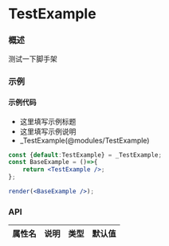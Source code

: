 
# TestExample


### 概述

测试一下脚手架


### 示例

#### 示例代码

- 这里填写示例标题
- 这里填写示例说明
- _TestExample(@modules/TestExample)

```jsx
const {default:TestExample} = _TestExample;
const BaseExample = ()=>{
    return <TestExample />;
};

render(<BaseExample />);

```


### API

|属性名|说明|类型|默认值|
|  ---  | ---  | --- | --- |

